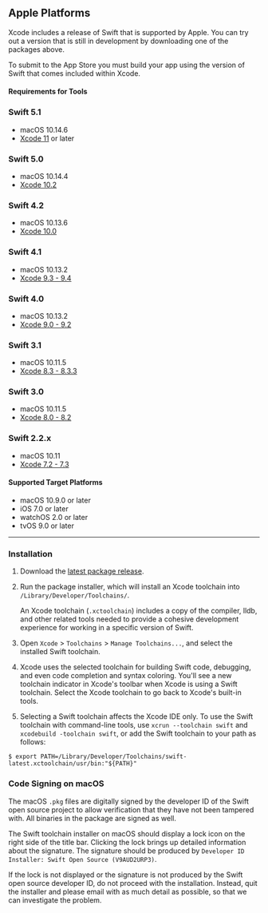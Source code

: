 ## Apple Platforms

Xcode includes a release of Swift that is supported by Apple.
You can try out a version that is still in development
by downloading one of the packages above.

<div class="danger" markdown="1">
To submit to the App Store you must build your app using the version of Swift that comes included within Xcode.
</div>

#### Requirements for Tools

### Swift 5.1
* macOS 10.14.6
* [Xcode 11](https://developer.apple.com/xcode/) or later

### Swift 5.0
* macOS 10.14.4
* [Xcode 10.2](https://developer.apple.com/xcode/)

### Swift 4.2
* macOS 10.13.6
* [Xcode 10.0](https://developer.apple.com/xcode/)

### Swift 4.1
* macOS 10.13.2
* [Xcode 9.3 - 9.4](https://developer.apple.com/xcode/)

### Swift 4.0
* macOS 10.13.2
* [Xcode 9.0 - 9.2](https://developer.apple.com/xcode/)

### Swift 3.1
* macOS 10.11.5
* [Xcode 8.3 - 8.3.3](https://developer.apple.com/xcode/)

### Swift 3.0
* macOS 10.11.5
* [Xcode 8.0 - 8.2](https://developer.apple.com/xcode/)

### Swift 2.2.x
* macOS 10.11
* [Xcode 7.2 - 7.3](https://developer.apple.com/xcode/)

#### Supported Target Platforms

* macOS 10.9.0 or later
* iOS 7.0 or later
* watchOS 2.0 or later
* tvOS 9.0 or later

* * *

### Installation

1. Download the [latest package release](/download).

1. Run the package installer,
   which will install an Xcode toolchain into
   `/Library/Developer/Toolchains/`.

   An Xcode toolchain (`.xctoolchain`) includes a copy of the compiler, lldb, and other related tools needed to provide a cohesive development experience for working in a specific version of Swift.

1. Open `Xcode` > `Toolchains` > `Manage Toolchains...`, and select the installed Swift toolchain.

1. Xcode uses the selected toolchain for building Swift code, debugging, and even code completion and syntax coloring.  You'll see a new toolchain indicator in Xcode's toolbar when Xcode is using a Swift toolchain. Select the Xcode toolchain to go back to Xcode's built-in tools.

1. Selecting a Swift toolchain affects the Xcode IDE only.  To use the Swift toolchain with command-line tools, use `xcrun --toolchain swift` and `xcodebuild -toolchain swift`, or add the Swift toolchain to your path as follows:

~~~ shell
$ export PATH=/Library/Developer/Toolchains/swift-latest.xctoolchain/usr/bin:"${PATH}"
~~~

### Code Signing on macOS

The macOS `.pkg` files are digitally signed
by the developer ID of the Swift open source project
to allow verification that they have not been tampered with.
All binaries in the package are signed as well.

The Swift toolchain installer on macOS
should display a lock icon on the right side of the title bar.
Clicking the lock brings up detailed information about the signature.
The signature should be produced by
`Developer ID Installer: Swift Open Source (V9AUD2URP3)`.

<div class="warning" markdown="1">
If the lock is not displayed
or the signature is not produced by the Swift open source developer ID,
do not proceed with the installation.
Instead, quit the installer
and please email <swift-infrastructure@forums.swift.org>
with as much detail as possible,
so that we can investigate the problem.
</div>
